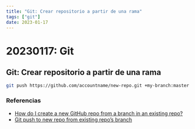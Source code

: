 ```yaml
---
title: "Git: Crear repositorio a partir de una rama"
tags: ["git"]
date: 2023-01-17
---
```


# 20230117: Git

<TagsLinks />

## Git: Crear repositorio a partir de una rama

```sh
git push https://github.com/accountname/new-repo.git +my-branch:master
```

### Referencias

- [How do I create a new GitHub repo from a branch in an existing repo?](https://stackoverflow.com/questions/9527999/how-do-i-create-a-new-github-repo-from-a-branch-in-an-existing-repo)
- [Git push to new repo from existing repo’s branch](https://medium.com/fuzzy-code/git-push-to-new-repo-from-existing-repos-branch-acb8bef3f7be)
